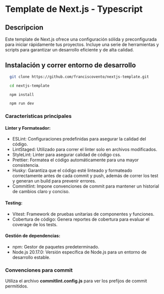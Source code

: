 # Template de Next.js - Typescript

## Descripcion

Este template de Next.js ofrece una configuración sólida y preconfigurada para iniciar rápidamente tus proyectos. Incluye una serie de herramientas y scripts para garantizar un desarrollo eficiente y de alta calidad.

## Instalación y correr entorno de desarrollo

```bash
  git clone https://github.com/franciscovento/nextjs-template.git

  cd nextjs-template

  npm install

  npm run dev
```

### Características principales

#### Linter y Formateador:

- ESLint: Configuraciones predefinidas para asegurar la calidad del código.
- LintStaged: Utilizado para correr el linter solo en archivos modificados.
- StyleLint: Linter para asegurar calidad de código css.
- Prettier: Formatea el código automáticamente para una mayor consistencia.
- Husky: Garantiza que el código esté linteado y formateado correctamente antes de cada commit y push, además de correr los test y generan un build para prevenir errores.
- Commitlint: Impone convenciones de commit para mantener un historial de cambios claro y conciso.

#### Testing:

- Vitest: Framework de pruebas unitarias de componentes y funciones.
- Cobertura de código: Genera reportes de cobertura para evaluar el coverage de los tests.

#### Gestión de dependencias:

- npm: Gestor de paquetes predeterminado.
- Node.js 20.17.0: Versión específica de Node.js para un entorno de desarrollo estable.

### Convenciones para commit

Utiliza el archivo **commitlint.config.js** para ver los prefijos de commit permitidos.
